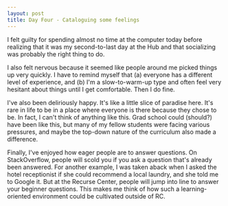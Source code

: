 ```yaml
---
layout: post
title: Day Four - Cataloguing some feelings
---
```


I felt guilty for spending almost no time at the computer today before realizing that it was my second-to-last day at the Hub and that socializing was probably the right thing to do. 

I also felt nervous because it seemed like people around me picked things up very quickly. I have to remind myself that (a) everyone has a different level of experience, and (b) I'm a slow-to-warm-up type and often feel very hesitant about things until I get comfortable. Then I do fine. 

I've also been deliriously happy. It's like a little slice of paradise here. It's rare in life to be in a place where everyone is there because they chose to be. In fact, I can't think of anything like this. Grad school could (should?) have been like this, but many of my fellow students were facing various pressures, and maybe the top-down nature of the curriculum also made a difference. 

Finally, I've enjoyed how eager people are to answer questions. On StackOverflow, people will scold you if you ask a question that's already been answered. For another example, I was taken aback when I asked the hotel receptionist if she could recommend a local laundry, and she told me to Google it. But at the Recurse Center, people will jump into line to answer your beginner questions. This makes me think of how such a learning-oriented environment could be cultivated outside of RC. 